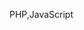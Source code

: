 PHP,JavaScript
<!---
AbsintoMod/AbsintoMod is a ✨ special ✨ repository because its `README.md` (this file) appears on your GitHub profile.
You can click the Preview link to take a look at your changes.
--->
